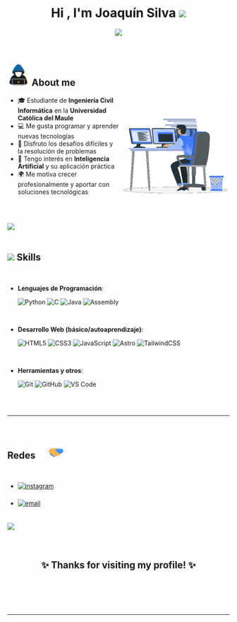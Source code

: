 <h1 align="center"><b>Hi , I'm Joaquín Silva </b><img src="https://media.giphy.com/media/hvRJCLFzcasrR4ia7z/giphy.gif" width="35"></h1>

<p align="center">
  <a href="https://github.com/DenverCoder1/readme-typing-svg">
    <img src="https://readme-typing-svg.herokuapp.com?font=Time+New+Roman&color=cyan&size=25&center=true&vCenter=true&width=600&height=100&lines=Welcome!+👋;Engineering+Student;Problem+Solver+💡;Programming+Enthusiast;Always+Learning+🚀">
  </a>
</p>

<br>

## <picture><img src="https://github.com/0xAbdulKhalid/0xAbdulKhalid/raw/main/assets/mdImages/about_me.gif" width = 50px></picture> **About me**

<picture> <img align="right" src="https://github.com/0xAbdulKhalid/0xAbdulKhalid/raw/main/assets/mdImages/Right_Side.gif" width = 250px></picture>

- 🎓 Estudiante de **Ingeniería Civil Informática** en la **Universidad Católica del Maule**  
- 💻 Me gusta programar y aprender nuevas tecnologías  
- 🧩 Disfruto los desafíos difíciles y la resolución de problemas  
- 🤖 Tengo interés en **Inteligencia Artificial** y su aplicación práctica  
- 🌍 Me motiva crecer profesionalmente y aportar con soluciones tecnológicas  

<br><br>

<img src="https://user-images.githubusercontent.com/73097560/115834477-dbab4500-a447-11eb-908a-139a6edaec5c.gif"><br><br>

## <img src="https://media2.giphy.com/media/QssGEmpkyEOhBCb7e1/giphy.gif" width ="25"><b> Skills</b>
<br>

<p align="center">

- **Lenguajes de Programación**:
    
    ![Python](https://img.shields.io/badge/Python-%2314354C.svg?style=for-the-badge&logo=python&logoColor=white)
    ![C](https://img.shields.io/badge/C-%232370ED.svg?style=for-the-badge&logo=c&logoColor=white)
    ![Java](https://img.shields.io/badge/Java-%23ED8B00.svg?style=for-the-badge&logo=openjdk&logoColor=white)
    ![Assembly](https://img.shields.io/badge/Assembly-%2300599C.svg?style=for-the-badge&logo=asm&logoColor=white)

<br>   
    
- **Desarrollo Web (básico/autoaprendizaje)**:

   ![HTML5](https://img.shields.io/badge/HTML5-%23E34F26.svg?style=for-the-badge&logo=html5&logoColor=white)
   ![CSS3](https://img.shields.io/badge/CSS-%231572B6.svg?style=for-the-badge&logo=css3&logoColor=white)
   ![JavaScript](https://img.shields.io/badge/JavaScript-%23F7DF1E.svg?style=for-the-badge&logo=javascript&logoColor=black)
   ![Astro](https://img.shields.io/badge/Astro-FF5D01?style=for-the-badge&logo=astro&logoColor=white)
   ![TailwindCSS](https://img.shields.io/badge/TailwindCSS-38B2AC?style=for-the-badge&logo=tailwind-css&logoColor=white)

<br>

- **Herramientas y otros**:

    ![Git](https://img.shields.io/badge/git-%23F05033.svg?style=for-the-badge&logo=git&logoColor=white)
    ![GitHub](https://img.shields.io/badge/github-%23121011.svg?style=for-the-badge&logo=github&logoColor=white)
    ![VS Code](https://img.shields.io/badge/Visual%20Studio%20Code-0078d7.svg?style=for-the-badge&logo=visual-studio-code&logoColor=white)

</p>

<br>
<br>


-----

<br>

## <b> Redes </b><img src="https://github.com/0xAbdulKhalid/0xAbdulKhalid/raw/main/assets/mdImages/handshake.gif" width ="80">
<br>
<div align='left'>

<ul>

<li>
<a href="https://instagram.com/joaquiiv" target="_blank">
<img src="https://img.shields.io/badge/Instagram-@joaquiiv-%23E4405F.svg?style=for-the-badge&logo=instagram&logoColor=white" alt=instagram style="margin-bottom: 5px;"/>
</a>
</li>

<br>

<li>
<a href="mailto:joaquinsilvagvg@gmail.com" target="_blank">
<img src="https://img.shields.io/badge/Gmail-joaquinsilvagvg%40gmail.com-%23EA4335.svg?style=for-the-badge&logo=gmail&logoColor=white" alt=email style="margin-bottom: 5px;" />
</a>
</li>
	
</ul>
</div>

<br>
<img src="https://user-images.githubusercontent.com/73097560/115834477-dbab4500-a447-11eb-908a-139a6edaec5c.gif">
<br>
<br>
<br>

<div align='center'>

## ✨ Thanks for visiting my profile! ✨

</div>
<br>
<br>
<br>
<br>

---
